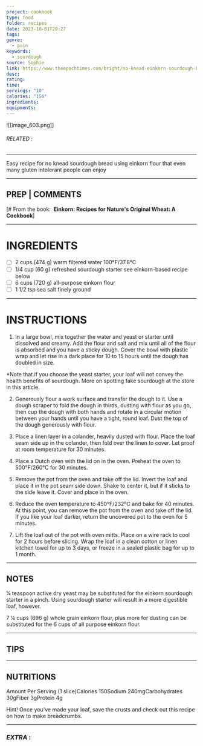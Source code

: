 ```yaml
---
project: cookbook
type: food
folder: recipes
date: 2023-10-01T20:27
tags: 
genre:
  - pain
keywords:
  - sourdough
source: Sophie
link: https://www.theepochtimes.com/bright/no-knead-einkorn-sourdough-bread-4836062?utm_source=ai&utm_medium=search
desc: 
rating: 
time: 
servings: "10"
calories: "150"
ingredients: 
equipments:
---
```


![[image_603.png]]
###### *RELATED* : 
---
Easy recipe for no knead sourdough bread using einkorn flour that even many gluten intolerant people can enjoy

---
## PREP | COMMENTS

[# From the book:  **Einkorn: Recipes for Nature's Original Wheat: A Cookbook**]

---
# INGREDIENTS

- [ ] 2 cups (474 g) warm filtered water 100°F/37.8°C
- [ ] 1/4 cup (60 g) refreshed sourdough starter see einkorn-based recipe below
- [ ] 6 cups (720 g) all-purpose einkorn flour
- [ ] 1 1/2 tsp sea salt finely ground

---
# INSTRUCTIONS

1. In a large bowl, mix together the water and yeast or starter until dissolved and creamy. Add the flour and salt and mix until all of the flour is absorbed and you have a sticky dough. Cover the bowl with plastic wrap and let rise in a dark place for 10 to 15 hours until the dough has doubled in size.

*Note that if you choose the yeast starter, your loaf will not convey the health benefits of sourdough. More on spotting fake sourdough at the store in this article.

2. Generously flour a work surface and transfer the dough to it. Use a dough scraper to fold the dough in thirds, dusting with flour as you go, then cup the dough with both hands and rotate in a circular motion between your hands until you have a tight, round loaf. Dust the top of the dough generously with flour.

3. Place a linen layer in a colander, heavily dusted with flour. Place the loaf seam side up in the colander, then fold over the linen to cover. Let proof at room temperature for 30 minutes.

4. Place a Dutch oven with the lid on in the oven. Preheat the oven to 500°F/260°C for 30 minutes.

5. Remove the pot from the oven and take off the lid. Invert the loaf and place it in the pot seam side down. Shake to center it, but if it sticks to the side leave it. Cover and place in the oven.

6. Reduce the oven temperature to 450°F/232°C and bake for 40 minutes. At this point, you can remove the pot from the oven and take off the lid. If you like your loaf darker, return the uncovered pot to the oven for 5 minutes.

7. Lift the loaf out of the pot with oven mitts. Place on a wire rack to cool for 2 hours before slicing. Wrap the loaf in a clean cotton or linen kitchen towel for up to 3 days, or freeze in a sealed plastic bag for up to 1 month.

---
## NOTES

1⁄4 teaspoon active dry yeast may be substituted for the einkorn sourdough starter in a pinch. Using sourdough starter will result in a more digestible loaf, however.

7 1⁄4 cups (696 g) whole grain einkorn flour, plus more for dusting can be substituted for the 6 cups of all purpose einkorn flour.

---
## TIPS



---
## NUTRITIONS

Amount Per Serving (1 slice)Calories 150Sodium 240mgCarbohydrates 30gFiber 3gProtein 4g

Hint! Once you’ve made your loaf, save the crusts and check out this recipe on how to make breadcrumbs.

---
### *EXTRA* :



